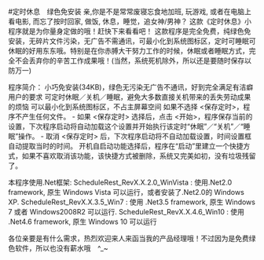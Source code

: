 #定时休息　绿色免安装
亲,你是不是常常废寝忘食地加班, 玩游戏, 或者在电脑上看电影, 而忘了按时回家, 做饭, 休息，睡觉，追女神/男神？
这款《定时休息》小程序就是为你量身定做的哦！赶快下来看看吧！
这款程序是完全免费，纯绿色免安装，无碎片文件污染，无广告不需通讯，可最小化到系统图标区，定时可睡眠可休眠的好用东东哦。特别是在你赤膊大干努力工作的时候，休眠或者睡眠方式，完全不会丢弃你的辛苦工作成果哦！(当然，系统死机除外，所以还是要随时保存以防万一)

程序简介：
	小巧免安装(34KB)，绿色无污染无广告不通讯，好到完全满足有洁癖用户的要求
	可定时休眠／关机／睡眠，避免大多数直接关机带来的丢失劳动成果的烦恼
	可以最小化到系统图标区，不占主屏幕空间
	如果不选择 <保存定时>，程序不产生任何文件。
		- 如果 <保存定时> 选择后，点击 <开始>，程序保存当前的设置，下次程序启动将自动加载这个设置并开始执行该定时“休眠”／“关机”／“睡眠”操作。
		- 取消 <保存定时> 后，下次程序启动将不自动加载设置，时间设置框自动提取当时的时间。
	开机自启动功能选择后，程序在“启动”里建立一个快捷方式，如果不喜欢取消该功能，该快捷方式被删除，系统又完美如初，没有垃圾残留了。
	
本程序使用.Net框架:
	ScheduleRest_RevX.X.2.0_WinVista  :  使用.Net2.0 framework, 原生 Windows Vista 可以运行，或者安装了.Net2.0的 Windows XP.
	ScheduleRest_RevX.X.3.5_Win7  :  使用 .Net3.5 framework, 原生 Windows 7 或者 Windows2008R2 可以运行.
	ScheduleRest_RevX.X.4.6_Win10  :  使用 .Net4.6 framework, 原生 Windows 10 可以运行
	
各位亲要是有什么需求，热烈欢迎来人来函当我的产品经理哦！不过因为是免费绿色软件，所以也没有薪水哦　^_~
